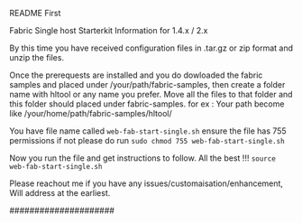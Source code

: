 <!--- 
#!/bin/bash
Created by : s991045@gmail.com | Softmagic
-->

README First

Fabric Single host Starterkit Information for 1.4.x / 2.x

By this time you have received configuration files in .tar.gz or zip format and unzip the files. 

Once the prerequests are installed and you do dowloaded the fabric samples and placed under /your/path/fabric-samples, then create a folder  name with hltool or any name you prefer. Move all the files to that folder and this folder should placed under fabric-samples. 
for ex :
Your path become like /your/home/path/fabric-samples/hltool/

You have file name called  `web-fab-start-single.sh`
ensure the file has 755 permissions if not please do run `sudo chmod 755 web-fab-start-single.sh`

Now you run the file and get instructions to follow. All the best !!!
`source web-fab-start-single.sh`

Please reachout me if you have any issues/customaisation/enhancement,  Will address at the earliest.


#####################





